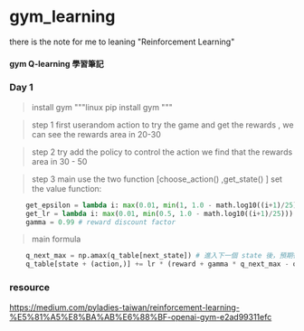 # gym_learning
there is the note for me to leaning "Reinforcement Learning"

#### gym Q-learning 學習筆記

### Day 1
> install gym
"""linux
	pip install gym
"""

> step 1
first userandom action to try the game and get the rewards ,
we can see the rewards area in 20-30

> step 2 
try add the policy to control the action 
we find that the rewards area in 30 - 50

> step 3
main use the two function [choose_action() ,get_state() ]
> set the value function:
```python
	get_epsilon = lambda i: max(0.01, min(1, 1.0 - math.log10((i+1)/25)))  # epsilon-greedy; 隨時間遞減
	get_lr = lambda i: max(0.01, min(0.5, 1.0 - math.log10((i+1)/25))) # learning rate; 隨時間遞減 
	gamma = 0.99 # reward discount factor
```
> main formula
```python
    q_next_max = np.amax(q_table[next_state]) # 進入下一個 state 後，預期得到最大總 reward
    q_table[state + (action,)] += lr * (reward + gamma * q_next_max - q_table[state + (action,)]) # 就是那個公式
```

### resource
https://medium.com/pyladies-taiwan/reinforcement-learning-%E5%81%A5%E8%BA%AB%E6%88%BF-openai-gym-e2ad99311efc
